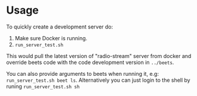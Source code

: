 Usage
=====

To quickly create a development server do: 

1. Make sure Docker is running.
1. `run_server_test.sh` 
    
This would pull the latest version of "radio-stream" server from docker and override beets code with the code development version in `../beets`.

You can also provide arguments to beets when running it, e.g: `run_server_test.sh beet ls`. 
Alternatively you can just login to the shell by runing `run_server_test.sh sh`